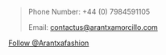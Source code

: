 > Phone Number: +44 (0) 7984591105
> 
> Email: contactus@arantxamorcillo.com

<div class="fb-follow" data-href="https://www.facebook.com/arantxamorcillodesigner" data-colorscheme="light" data-layout="standard" data-show-faces="true"></div>

<a href="https://twitter.com/Arantxafashion" class="twitter-follow-button" data-show-count="false">Follow @Arantxafashion</a>
<script>!function(d,s,id){var js,fjs=d.getElementsByTagName(s)[0],p=/^http:/.test(d.location)?'http':'https';if(!d.getElementById(id)){js=d.createElement(s);js.id=id;js.src=p+'://platform.twitter.com/widgets.js';fjs.parentNode.insertBefore(js,fjs);}}(document, 'script', 'twitter-wjs');</script>
